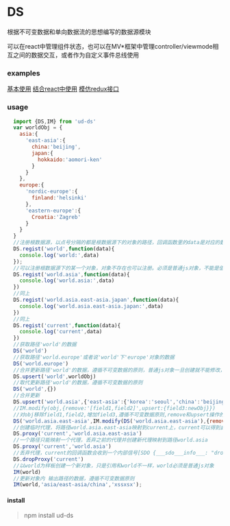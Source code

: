 # DS
根据不可变数据和单向数据流的思想编写的数据源模块

可以在react中管理组件状态，也可以在MV*框架中管理controller/viewmode相互之间的数据交互，或者作为自定义事件总线使用

### examples
[基本使用](https://github.com/Anaphalis/ds/tree/master/examples/base)
[结合react中使用](https://github.com/Anaphalis/ds/tree/master/examples/todomvc-react)
[模仿redux接口](https://github.com/Anaphalis/ds/tree/master/examples/todomvc-redux)


### usage

```javascript
  import {DS,IM} from 'ud-ds'
  var worldObj = {
    asia:{
      'east-asia':{
        china:'beijing',
        japan:{
          hokkaido:'aomori-ken'
        }
      }
    },
    europe:{
      'nordic-europe':{
        finland:'helsinki'
      },
      'eastern-europe':{
        Croatia:'Zagreb'
      }
    }
  }
  //注册根数据源，以点号分隔的都是根数据源下的对象的路径，回调函数里的data是对应的数据
  DS.regist('world',function(data){
    console.log('world:',data)
  });
  //可以注册根数据源下的某一个对象，对象不存在也可以注册。必须是普通js对象，不能是值或其他复杂对象，回调才会被触发
  DS.regist('world.asia',function(data){
    console.log('world.asia:',data)
  })
  //同上
  DS.regist('world.asia.east-asia.japan',function(data){
    console.log('world.asia.east-asia.japan:',data)
  })
  //同上
  DS.regist('current',function(data){
    console.log('current',data)
  })
  //获取路径'world'的数据
  DS('world')
  //获取路径'world.europe'或者说'world'下'europe'对象的数据
  DS('world.europe')
  //合并更新路径'world'的数据，遵循不可变数据的原则，普通js对象一旦创建就不能修改，只能新建
  DS.upsert('world',worldObj)
  //取代更新路径'world'的数据，遵循不可变数据的原则
  DS('world',{})
  //合并更新
  DS.upsert('world.asia',{'east-asia':{'korea':'seoul','china':'beijing'}})
  //IM.modify(obj,{remove:'[field1,field2]',upsert:{field3:newObj}})
  //对obj移除field1,field2,增加field3,遵循不可变数据原则,remove和upsert操作的字段冲突时remove优先
  DS('world.asia.east-asia',IM.modify(DS('world.asia.east-asia'),{remove:'china',upsert:{'japan':{captal:'tokyo'}}}))
  //创建临时代理，将路径world.asia.east-asia映射到current上，current可以得到此路径的数据和变更通知
  DS.proxy('current','world.asia.east-asia')
  //一个路径只能映射一个代理，丢弃之前的代理并创建新代理映射到路径world.asia
  DS.proxy('current','world.asia')
  //丢弃代理，current的回调函数会收到一个内部信号[SDO {___sdo___info___: "dropProxy"}]
  DS.dropProxy('current')
  //以world为样板创建一个新对象，只是引用和world不一样，world必须是普通js对象
  IM(world)
  //更新对象内 输出路径的数据，遵循不可变数据原则
  IM(world,'asia/east-asia/china','xssxsx');

```

#### install
  >npm install ud-ds
